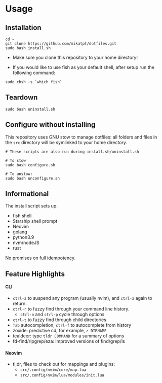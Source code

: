 # Usage

## Installation

```
cd ~
git clone https://github.com/mikatpt/dotfiles.git
sudo bash install.sh
```
- Make sure you clone this repository to your home directory!

- If you would like to use fish as your default shell, after setup run the following command:

```
sudo chsh -s `which fish`
```

## Teardown

```
sudo bash uninstall.sh
```

## Configure without installing
This repository uses GNU stow to manage dotfiles:
all folders and files in the `src` directory will be symlinked to your home directory.
```
# These scripts are also run during install.sh/uninstall.sh

# To stow
sudo bash configure.sh

# To unstow:
sudo bash unconfigure.sh
```

## Informational

The install script sets up:
- fish shell
- Starship shell prompt
- Neovim
- golang
- python3.9
- nvm/nodeJS
- rust

No promises on full idempotency.

## Feature Highlights

#### CLI
- `ctrl-z` to suspend any program (usually nvim), and `ctrl-z` again to return.
- `ctrl-r` to fuzzy find through your command line history.
    - `ctrl-n` and `ctrl-p` cycle through options
- `ctrl-t` to fuzzy find through child directories
- `Tab` autocompletion, `ctrl-f` to autocomplete from history
- zoxide: predictive cd; for example, `z DIRNAME`
- tealdeer: type `tldr COMMAND` for a summary of options
- fd-find/ripgrep/eza: improved versions of find/grep/ls

#### Neovim
- tl;dr, files to check out for mappings and plugins:
    - `src/.config/nvim/core/map.lua`
    - `src/.config/nvim/lua/modules/init.lua`

